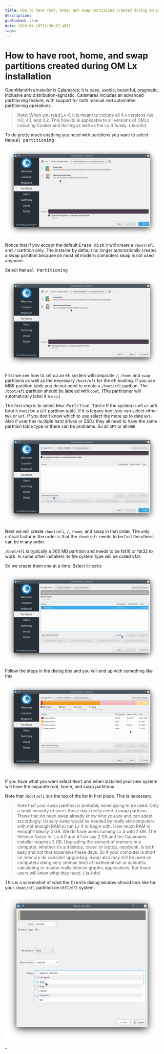 ```yaml
---
title: How to have root, home, and swap partitions created during OM Lx installation
description: 
published: true
date: 2020-04-10T19:38:57.405Z
tags: 
---
```


# How to have root, home, and swap partitions created during OM Lx installation

OpenMandriva installer is [Calamares](http://calamares.io/).
It is easy, usable, beautiful, pragmatic, inclusive and distribution-agnostic.
Calamares includes an advanced partitioning feature, with support for both manual and automated partitioning operations.

> Note: When you read *Lx 4*, it is meant to include all 4.x versions like 4.0, 4.1, and 4.2. This how-to is applicable to all versions of OMLx including Cooker and Rolling as well as the Lx 4 family.
{.is-info}


To do pretty much anything you need with partitions you want to select <kbd>Manual partitioning</kbd>

![root-home-swap-01.png](/images/root-home-swap-01.png)

Notice that if you accept the default <kbd>Erase disk</kbd> it will create a `/boot/efi` and `/` partition only.
The installer by default no longer automatically creates a swap partition because on most all modern computers swap is not used anymore.

Select <kbd>Manual Partitioning</kbd>

![root-home-swap-02.png](/images/root-home-swap-02.png)

First we see how to set up an efi system with separate `/`, `/home` and `swap` partitions as well as the necessary `/boot/efi` for the efi booting. If you use MBR partition table you do not need to create a `/boot/efi` parition.
The `/boot/efi` partition should be labeled with `boot`. (The partitioner will automatically label it a `esp`.)

The first step is to select <kbd>New Partition Table</kbd>
If the system is efi or uefi boot it must be a `GPT` partition table.
If it is legacy boot you can select either `MBR` or `GPT`. If you don't know which to use select the more up to date `GPT`. Also if user has multiple hard drives or SSDs they all need to have the same partition table type or there can be problems. So all `GPT` or all `MBR`

![root-home-swap-03.png](/images/root-home-swap-03.png)

Next we will create `/boot/efi`, `/`, `/home`, and swap in that order.
The only critical factor in the order is that the `/boot/efi` needs to be first the others can be in any order.

`/boot/efi` is typically a 300 MB partition and needs to be fat16 or fat32 to work. In some other installers its file system type will be called vfat.

So we create them one at a time.
Select <kbd>Create</kbd>

![root-home-swap-04.png](/images/root-home-swap-04.png)

Follow the steps in the dialog box and you will end up with something like this

![root-home-swap-06.png](/images/root-home-swap-06.png)

If you have what you want select <kbd>Next</kbd> and when installed your new system will have the separate root, home, and swap partitions.

Note that `/boot/efi` is a the top of the list in first place. This is necessary.

> Note that your swap partition is probably never going to be used. Only a small minority of users these days really need a swap partition. Those that do need swap already know who you are and can adapt accordingly. Usually swap would be needed by really old computers with not enough RAM to run Lx 4 to begin with. How much RAM is enough? Ideally 4 GB. We do have users running Lx 4 with 2 GB. The Release Notes for Lx 4.0 and 4.1 do say 2 GB and the Calamares installer requires 2 GB. Upgrading the amount of memory in a computer, whether it’s a desktop, tower, or laptop, notebook, is both easy and not that expensive these days. So if your computer is short on memory do consider upgrading.
Swap also may still be used on computers doing very intense level of mathematical or scientific calculating or maybe really intense graphic applications. But those users will know what they need.
{.is-info}


This is a screenshot of what the <kbd>Create</kbd> dialog window should look like for your `/boot/efi` partition on `UEFI/EFI` system:

![root-home-swap-05.png](/images/root-home-swap-05.png)

\-
